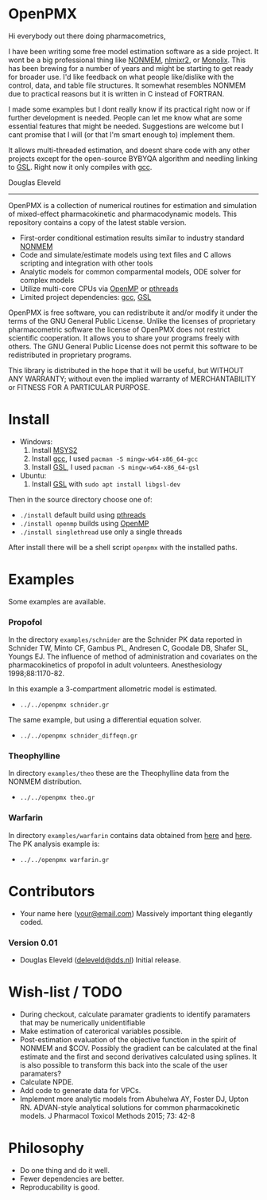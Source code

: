 # OpenPMX

Hi everybody out there doing pharmacometrics,

I have been writing some free model estimation software as a side project. It wont be a big professional thing like
[NONMEM](https://www.iconplc.com/solutions/technologies/nonmem),
[nlmixr2](https://nlmixr2.org/), or [Monolix](https://lixoft.com/products/monolix/).
This has been brewing for a number of years and might be
starting to get ready for broader use. I'd like feedback on what people like/dislike with the control, data, and table
file structures. It somewhat resembles NONMEM due to practical reasons but it is written in C instead of FORTRAN.

I made some examples but I dont really know if its practical right now or if further development is needed. People can let
me know what are some essential features that might be needed. Suggestions are welcome but I cant promise that I will (or
that I'm smart enough to) implement them.

It allows multi-threaded estimation, and doesnt share code with any other projects except for the open-source BYBYQA algorithm
and needling linking to [GSL](https://www.gnu.org/software/gsl/). Right now it only compiles with [gcc](https://gcc.gnu.org/).

Douglas Eleveld

---

OpenPMX is a collection of numerical routines for estimation and simulation of mixed-effect pharmacokinetic and pharmacodynamic models.
This repository contains a copy of the latest stable version.

- First-order conditional estimation results similar to industry standard [NONMEM](https://www.iconplc.com/solutions/technologies/nonmem)
- Code and simulate/estimate models using text files and C allows scripting and integration with other tools
- Analytic models for common comparmental models, ODE solver for complex models
- Utilize multi-core CPUs via [OpenMP](https://www.openmp.org/) or [pthreads](https://man7.org/linux/man-pages/man7/pthreads.7.html)
- Limited project dependencies: [gcc](https://gcc.gnu.org/), [GSL](https://www.gnu.org/software/gsl/)

OpenPMX is free software, you can redistribute it and/or modify it under the terms of the GNU General Public License.
Unlike the licenses of proprietary pharmacometric software the license of OpenPMX does not restrict scientific cooperation. It allows you to share your programs freely with others.
The GNU General Public License does not permit this software to be redistributed in proprietary programs.

This library is distributed in the hope that it will be useful, but WITHOUT ANY WARRANTY; without even the implied warranty of MERCHANTABILITY or FITNESS FOR A PARTICULAR PURPOSE.

# Install
* Windows:
	1. Install [MSYS2](https://www.msys2.org/)
	2. Install [gcc](https://gcc.gnu.org), I used `pacman -S mingw-w64-x86_64-gcc`
	3. Install [GSL](https://www.gnu.org/software/gsl/), I used `pacman -S mingw-w64-x86_64-gsl`
* Ubuntu:
	1.  Install [GSL](https://www.gnu.org/software/gsl/) with `sudo apt install libgsl-dev`

Then in the source directory choose one of:
 * `./install` default build using [pthreads](https://man7.org/linux/man-pages/man7/pthreads.7.html)
 * `./install openmp` builds using [OpenMP](https://www.openmp.org/)
 * `./install singlethread` use only a single threads

After install there will be a shell script `openpmx` with the installed paths.

# Examples
Some examples are available.

### Propofol
In the directory `examples/schnider` are the Schnider PK data reported in Schnider TW, Minto CF, Gambus PL,
Andresen C, Goodale DB, Shafer SL, Youngs EJ. The influence of method of
administration and covariates on the pharmacokinetics of propofol in adult
volunteers. Anesthesiology 1998;88:1170-82. 

In this example a 3-compartment allometric model is estimated.
- `../../openpmx schnider.gr`

The same example, but using a differential equation solver.
- `../../openpmx schnider_diffeqn.gr`

### Theophylline
In directory `examples/theo` these are the Theophylline data from the NONMEM distribution.
- `../../openpmx theo.gr`

### Warfarin
In directory `examples/warfarin` contains data obtained from [here](http://clinpharmacol.fmhs.auckland.ac.nz/docs/warfarin.csv) and [here](https://www.google.com/url?sa=t&source=web&rct=j&opi=89978449&url=https://holford.fmhs.auckland.ac.nz/docs/pkpd-workshop-nonmem7.pdf).
The PK analysis example is:
- `../../openpmx warfarin.gr`

# Contributors
- Your name here (your@email.com) Massively important thing elegantly coded.
### Version 0.01
- Douglas Eleveld (deleveld@dds.nl) Initial release. 

# Wish-list / TODO
- During checkout, calculate paramater gradients to identify paramaters that may be numerically unidentifiable
- Make estimation of caterorical variables possible.
- Post-estimation evaluation of the objective function in the spirit of NONMEM and $COV. Possibly the gradient can be calculated at the final estimate and the first and second derivatives calculated using splines. It is also possible to transform this back into the scale of the user paramaters?
- Calculate NPDE.
- Add code to generate data for VPCs.
- Implement more analytic models from Abuhelwa AY, Foster DJ, Upton RN. ADVAN-style analytical solutions for common pharmacokinetic models. J Pharmacol Toxicol Methods 2015; 73: 42-8

# Philosophy
- Do one thing and do it well.
- Fewer dependencies are better.
- Reproducability is good.

